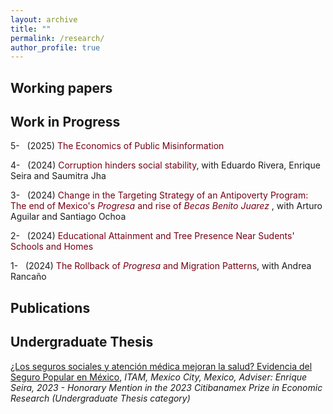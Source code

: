 ```yaml
---
layout: archive
title: ""
permalink: /research/
author_profile: true
---
```


## Working papers

## Work in Progress
5-   &nbsp; (2025) <span style ="color: #750014">The Economics of Public Misinformation</span>

4-   &nbsp; (2024) <span style ="color: #750014">Corruption hinders social stability</span>, with Eduardo Rivera, Enrique Seira and Saumitra Jha

3-   &nbsp; (2024) <span style ="color: #750014">Change in the Targeting Strategy of an Antipoverty Program: The end of Mexico's _Progresa_ and rise of _Becas Benito Juarez_ </span>, with Arturo Aguilar and Santiago Ochoa

2-   &nbsp; (2024) <span style ="color: #750014">Educational Attainment and Tree Presence Near Sudents' Schools and Homes</span> 

1-   &nbsp; (2024) <span style = "color: #750014">The Rollback of _Progresa_ and Migration Patterns</span>, with Andrea Rancaño 

## Publications 

## Undergraduate Thesis
[¿Los seguros sociales y atención médica mejoran la salud? Evidencia del Seguro Popular en México](https://robertoglz.github.io/files/tesis_BA_RobertoGonzalez.pdf), _ITAM, Mexico City, Mexico, Adviser: Enrique Seira, 2023 - Honorary Mention in the 2023 Citibanamex Prize in Economic Research (Undergraduate Thesis category)_

<!---
{% if author.googlescholar %}
  You can also find my articles on <u><a href="{{author.googlescholar}}">my Google Scholar profile</a>.</u>
{% endif %}

{% include base_path %}

{% for post in site.publications reversed %}
  {% include archive-single.html %}
{% endfor %}
-->
